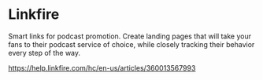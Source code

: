 # Linkfire
Smart links for podcast promotion. Create landing pages that will take your fans to their podcast service of choice, while closely tracking their behavior every step of the way.

https://help.linkfire.com/hc/en-us/articles/360013567993
